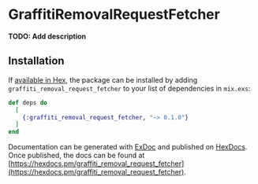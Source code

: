 # GraffitiRemovalRequestFetcher

**TODO: Add description**

## Installation

If [available in Hex](https://hex.pm/docs/publish), the package can be installed
by adding `graffiti_removal_request_fetcher` to your list of dependencies in `mix.exs`:

```elixir
def deps do
  [
    {:graffiti_removal_request_fetcher, "~> 0.1.0"}
  ]
end
```

Documentation can be generated with [ExDoc](https://github.com/elixir-lang/ex_doc)
and published on [HexDocs](https://hexdocs.pm). Once published, the docs can
be found at [https://hexdocs.pm/graffiti_removal_request_fetcher](https://hexdocs.pm/graffiti_removal_request_fetcher).

